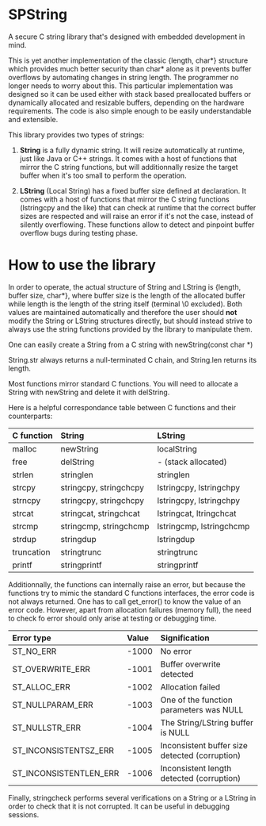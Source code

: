 # SPString



A secure C string library that's designed with embedded development in mind.

This is yet another implementation of the classic {length, char*} structure which provides much better security than char* alone as it prevents buffer overflows by automating changes in string length. The programmer no longer needs to worry about this.
This particular implementation was designed so it can be used either with stack based preallocated buffers or dynamically allocated and resizable buffers, depending on the hardware requirements. The code is also simple enough to be easily understandable and extensible.

This library provides two types of strings:

1. **String** is a fully dynamic string. It will resize automatically
at runtime, just like Java or C++ strings. It comes with a host of functions that mirror the C string functions, but will additionnally resize the target buffer when it's too small to perform the operation.

2. **LString** (Local String) has a fixed buffer size defined at declaration.
It comes with a host of functions that mirror the C string functions (lstringcpy and the like) that can check at runtime that the correct buffer sizes are respected
and will raise an error if it's not the case, instead of silently overflowing. These functions allow to detect and pinpoint buffer overflow bugs during testing phase.


# How to use the library

In order to operate, the actual structure of String and LString is {length, buffer size, char*}, where buffer size is the length of the allocated buffer while length is the length of the string itself (terminal \0 excluded). Both values are maintained automatically and therefore the user should **not** modify the String or LString structures directly, but should instead strive to always use the string functions provided by the library to manipulate them.

One can easily create a String from a C string with 
newString(const char *) 

String.str always returns a null-terminated C chain, and String.len
returns its length.

Most functions mirror standard C functions. You will need to allocate a String with newString and delete it with delString.

Here is a helpful correspondance table between C functions and their counterparts:

|C function        |String                              |LString
|:-----------------|:-----------------------------------|:-----------------------
|malloc            |newString                           |localString
|free              |delString                           |- (stack allocated)
|strlen            |stringlen                           |stringlen
|strcpy            |stringcpy, stringchcpy              |lstringcpy, lstringchpy
|strncpy           |stringcpy, stringchcpy              |lstringcpy, lstringchpy
|strcat            |stringcat, stringchcat              |lstringcat, ltringchcat
|strcmp            |stringcmp, stringchcmp              |lstringcmp, lstringchcmp
|strdup            |stringdup                           |lstringdup
|truncation        |stringtrunc                         |stringtrunc
|printf            |stringprintf                        |stringprintf


Additionnally, the functions can internally raise an error, but because the functions try to mimic the standard C functions interfaces, the error code is not always returned.
One has to call get_error() to know the value of an error code. However, apart from allocation failures (memory full), the need to check fo error should only arise at testing or debugging time.

|Error type                 |Value   |Signification
|:--------------------------|:-------|:-----------------------------------------
|ST_NO_ERR                  |-1000   |No error
|ST_OVERWRITE_ERR           |-1001   |Buffer overwrite detected
|ST_ALLOC_ERR               |-1002   |Allocation failed
|ST_NULLPARAM_ERR           |-1003   |One of the function parameters was NULL
|ST_NULLSTR_ERR             |-1004   |The String/LString buffer is NULL
|ST_INCONSISTENTSZ_ERR      |-1005   |Inconsistent buffer size detected (corruption)
|ST_INCONSISTENTLEN_ERR     |-1006   |Inconsistent length detected (corruption)

Finally, stringcheck performs several verifications on a String or a LString in order to check that it is not corrupted. It can be useful in debugging sessions.
